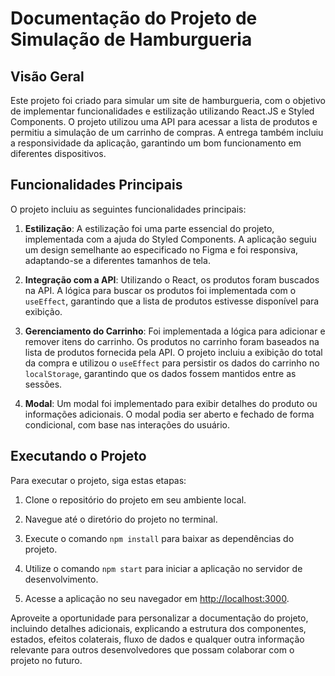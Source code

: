 # Documentação do Projeto de Simulação de Hamburgueria

## Visão Geral
Este projeto foi criado para simular um site de hamburgueria, com o objetivo de implementar funcionalidades e estilização utilizando React.JS e Styled Components. O projeto utilizou uma API para acessar a lista de produtos e permitiu a simulação de um carrinho de compras. A entrega também incluiu a responsividade da aplicação, garantindo um bom funcionamento em diferentes dispositivos.

## Funcionalidades Principais
O projeto incluiu as seguintes funcionalidades principais:

1. **Estilização**: A estilização foi uma parte essencial do projeto, implementada com a ajuda do Styled Components. A aplicação seguiu um design semelhante ao especificado no Figma e foi responsiva, adaptando-se a diferentes tamanhos de tela.

2. **Integração com a API**: Utilizando o React, os produtos foram buscados na API. A lógica para buscar os produtos foi implementada com o `useEffect`, garantindo que a lista de produtos estivesse disponível para exibição.

3. **Gerenciamento do Carrinho**: Foi implementada a lógica para adicionar e remover itens do carrinho. Os produtos no carrinho foram baseados na lista de produtos fornecida pela API. O projeto incluiu a exibição do total da compra e utilizou o `useEffect` para persistir os dados do carrinho no `localStorage`, garantindo que os dados fossem mantidos entre as sessões.

4. **Modal**: Um modal foi implementado para exibir detalhes do produto ou informações adicionais. O modal podia ser aberto e fechado de forma condicional, com base nas interações do usuário.

## Executando o Projeto
Para executar o projeto, siga estas etapas:

1. Clone o repositório do projeto em seu ambiente local.

2. Navegue até o diretório do projeto no terminal.

3. Execute o comando `npm install` para baixar as dependências do projeto.

4. Utilize o comando `npm start` para iniciar a aplicação no servidor de desenvolvimento.

5. Acesse a aplicação no seu navegador em [http://localhost:3000](http://localhost:3000).

Aproveite a oportunidade para personalizar a documentação do projeto, incluindo detalhes adicionais, explicando a estrutura dos componentes, estados, efeitos colaterais, fluxo de dados e qualquer outra informação relevante para outros desenvolvedores que possam colaborar com o projeto no futuro.
